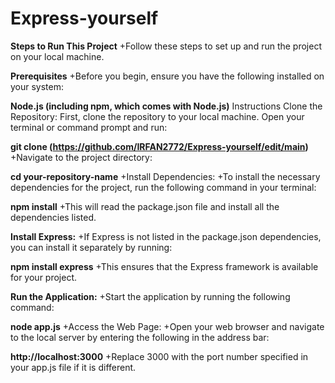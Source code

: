 # Express-yourself


**Steps to Run This Project**
+Follow these steps to set up and run the project on your local machine.

**Prerequisites**
+Before you begin, ensure you have the following installed on your system:

**Node.js (including npm, which comes with Node.js)**
Instructions
Clone the Repository:
First, clone the repository to your local machine. Open your terminal or command prompt and run:


**git clone (https://github.com/IRFAN2772/Express-yourself/edit/main)**
+Navigate to the project directory:


**cd your-repository-name**
+Install Dependencies:
+To install the necessary dependencies for the project, run the following command in your terminal:


**npm install**
+This will read the package.json file and install all the dependencies listed.

**Install Express:**
+If Express is not listed in the package.json dependencies, you can install it separately by running:


**npm install express**
+This ensures that the Express framework is available for your project.

**Run the Application:**
+Start the application by running the following command:


**node app.js**
+Access the Web Page:
+Open your web browser and navigate to the local server by entering the following in the address bar:


**http://localhost:3000**
+Replace 3000 with the port number specified in your app.js file if it is different.
